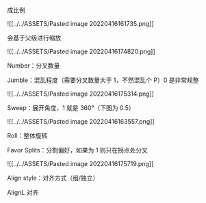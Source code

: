 成比例

![[../../ASSETS/Pasted image 20220416161735.png]]

会基于父级进行缩放

![[../../ASSETS/Pasted image 20220416174820.png]]

Number：分叉数量

Jumble：混乱程度（需要分叉数量大于 1，不然混乱个 P）0 是非常规整

![[../../ASSETS/Pasted image 20220416175314.png]]

Sweep：展开角度，1 就是 360°（下图为 0.5）

 ![[../../ASSETS/Pasted image 20220416163557.png]]

Roll：整体旋转

Favor Splits：分割偏好，如果为 1 则只在拐点处分叉

![[../../ASSETS/Pasted image 20220416175719.png]]

Align style：对齐方式（组/独立）

AlignL 对齐
